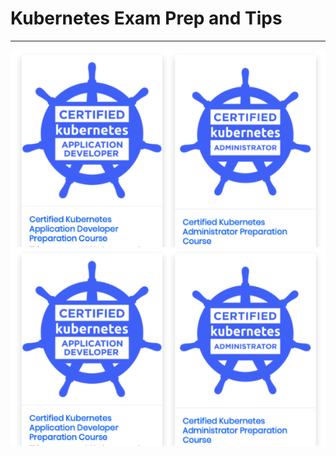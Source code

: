 # Kubernetes Exam Prep and Tips
---

<img src="images/certs.png" width="800" /> ![](images/certs.png)
